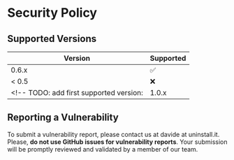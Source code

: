<!--
 Copyright 2022 Davide Bettio <davide@uninstall.it>

 SPDX-License-Identifier: Apache-2.0 OR LGPL-2.1-or-later
-->

# Security Policy

## Supported Versions

| Version | Supported          |
| ------- | ------------------ |
| 0.6.x   | :white_check_mark: |
| < 0.5   | :x:                |
<!-- TODO: add first supported version: | 1.0.x   | :white_check_mark: | -->

## Reporting a Vulnerability

To submit a vulnerability report, please contact us at davide at uninstall.it.
Please, **do not use GitHub issues for vulnerability reports**.
Your submission will be promptly reviewed and validated by a member of our team.
